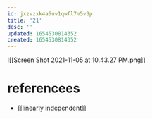 ```yaml
---
id: jxzvzxk4a5uv1qwfl7m5v3p
title: '21'
desc: ''
updated: 1654530814352
created: 1654530814352
---
```

![[Screen Shot 2021-11-05 at 10.43.27 PM.png]]
# referencees
- [[linearly independent]]
